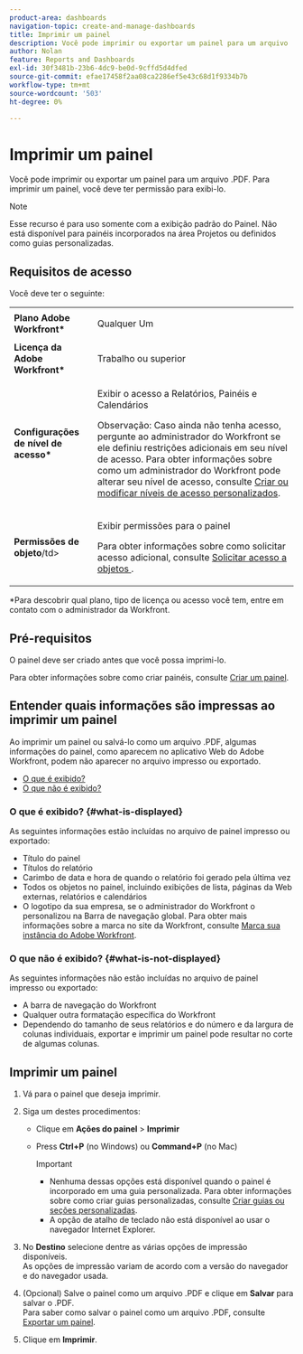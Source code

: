 ```yaml
---
product-area: dashboards
navigation-topic: create-and-manage-dashboards
title: Imprimir um painel
description: Você pode imprimir ou exportar um painel para um arquivo .PDF. Para imprimir um painel, você deve ter permissão para exibi-lo.
author: Nolan
feature: Reports and Dashboards
exl-id: 30f3481b-23b6-4dc9-be0d-9cffd5d4dfed
source-git-commit: efae17458f2aa08ca2286ef5e43c68d1f9334b7b
workflow-type: tm+mt
source-wordcount: '503'
ht-degree: 0%

---
```


# Imprimir um painel

Você pode imprimir ou exportar um painel para um arquivo .PDF. Para imprimir um painel, você deve ter permissão para exibi-lo.

>[!NOTE]
>
>Esse recurso é para uso somente com a exibição padrão do Painel. Não está disponível para painéis incorporados na área Projetos ou definidos como guias personalizadas.

## Requisitos de acesso

Você deve ter o seguinte:

<table style="table-layout:auto"> 
 <col> 
 <col> 
 <tbody> 
  <tr> 
   <td role="rowheader"><strong>Plano Adobe Workfront*</strong></td> 
   <td> <p>Qualquer Um</p> </td> 
  </tr> 
  <tr> 
   <td role="rowheader"><strong>Licença da Adobe Workfront*</strong></td> 
   <td> <p>Trabalho ou superior</p> </td> 
  </tr> 
  <tr> 
   <td role="rowheader"><strong>Configurações de nível de acesso*</strong></td> 
   <td> <p>Exibir o acesso a Relatórios, Painéis e Calendários</p> <p>Observação: Caso ainda não tenha acesso, pergunte ao administrador do Workfront se ele definiu restrições adicionais em seu nível de acesso. Para obter informações sobre como um administrador do Workfront pode alterar seu nível de acesso, consulte <a href="../../../administration-and-setup/add-users/configure-and-grant-access/create-modify-access-levels.md" class="MCXref xref">Criar ou modificar níveis de acesso personalizados</a>.</p> </td> 
  </tr> 
  <tr> 
   <td role="rowheader"><strong>Permissões de objeto</strong>/td&gt; 
   <td> <p>Exibir permissões para o painel</p> <p>Para obter informações sobre como solicitar acesso adicional, consulte <a href="../../../workfront-basics/grant-and-request-access-to-objects/request-access.md" class="MCXref xref">Solicitar acesso a objetos </a>.</p> </td> 
  </tr> 
 </tbody> 
</table>

&#42;Para descobrir qual plano, tipo de licença ou acesso você tem, entre em contato com o administrador da Workfront.

## Pré-requisitos

O painel deve ser criado antes que você possa imprimi-lo.

Para obter informações sobre como criar painéis, consulte [Criar um painel](../../../reports-and-dashboards/dashboards/creating-and-managing-dashboards/create-dashboard.md).

## Entender quais informações são impressas ao imprimir um painel

Ao imprimir um painel ou salvá-lo como um arquivo .PDF, algumas informações do painel, como aparecem no aplicativo Web do Adobe Workfront, podem não aparecer no arquivo impresso ou exportado.

* [O que é exibido?](#what-is-displayed)
* [O que não é exibido?](#what-is-not-displayed)

### O que é exibido? {#what-is-displayed}

As seguintes informações estão incluídas no arquivo de painel impresso ou exportado:

* Título do painel
* Títulos do relatório
* Carimbo de data e hora de quando o relatório foi gerado pela última vez
* Todos os objetos no painel, incluindo exibições de lista, páginas da Web externas, relatórios e calendários
* O logotipo da sua empresa, se o administrador do Workfront o personalizou na Barra de navegação global. Para obter mais informações sobre a marca no site da Workfront, consulte [Marca sua instância do Adobe Workfront](../../../administration-and-setup/customize-workfront/brand-workfront/brand-your-workfront-instance.md).

### O que não é exibido? {#what-is-not-displayed}

As seguintes informações não estão incluídas no arquivo de painel impresso ou exportado:

* A barra de navegação do Workfront
* Qualquer outra formatação específica do Workfront
* Dependendo do tamanho de seus relatórios e do número e da largura de colunas individuais, exportar e imprimir um painel pode resultar no corte de algumas colunas.

## Imprimir um painel

1. Vá para o painel que deseja imprimir.
1. Siga um destes procedimentos:

   * Clique em **Ações do painel** > **Imprimir**

   * Press **Ctrl+P** (no Windows) ou **Command+P** (no Mac)

      >[!IMPORTANT]
      >
      >* Nenhuma dessas opções está disponível quando o painel é incorporado em uma guia personalizada. Para obter informações sobre como criar guias personalizadas, consulte [Criar guias ou seções personalizadas](../../../workfront-basics/manage-your-account-and-profile/configuring-your-user-profile/create-custom-tabs.md).
      >* A opção de atalho de teclado não está disponível ao usar o navegador Internet Explorer.


1. No **Destino** selecione dentre as várias opções de impressão disponíveis.\
   As opções de impressão variam de acordo com a versão do navegador e do navegador usada.

1. (Opcional) Salve o painel como um arquivo .PDF e clique em **Salvar** para salvar o .PDF.\
   Para saber como salvar o painel como um arquivo .PDF, consulte [Exportar um painel](../../../reports-and-dashboards/dashboards/creating-and-managing-dashboards/export-dashboard.md).

1. Clique em **Imprimir**.
